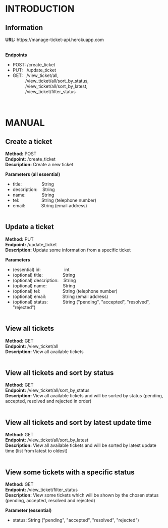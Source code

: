 <h1>INTRODUCTION</h1>

<h2>Information</h2>

<p><strong>URL:</strong> https://manage-ticket-api.herokuapp.com<br><br>

<strong>Endpoints</strong>
- POST: /create_ticket<br>
- PUT: &nbsp;&nbsp;/update_ticket<br>
- GET: &nbsp;&nbsp;/view_ticket/all,<br>
&nbsp;&nbsp;&nbsp;&nbsp;&nbsp;&nbsp;&nbsp;&nbsp;&nbsp;&nbsp;/view_ticket/all/sort_by_status,<br>
&nbsp;&nbsp;&nbsp;&nbsp;&nbsp;&nbsp;&nbsp;&nbsp;&nbsp;&nbsp;/view_ticket/all/sort_by_latest,<br>
&nbsp;&nbsp;&nbsp;&nbsp;&nbsp;&nbsp;&nbsp;&nbsp;&nbsp;&nbsp;/view_ticket/filter_status<br><br><br></p>
       
<h1>MANUAL</h1>

<h2>Create a ticket</h2>

<p>
<strong>Method:</strong> POST<br>
<strong>Endpoint:</strong> /create_ticket<br>
<strong>Description:</strong> Create a new ticket<br>

<strong>Parameters (all essential)</strong><br>
- title: &nbsp;&nbsp;&nbsp;&nbsp;&nbsp;&nbsp;&nbsp;&nbsp;&nbsp;&nbsp;&nbsp;&nbsp;&nbsp;&nbsp;&nbsp;String<br>
- description: &nbsp;&nbsp;&nbsp;String<br>
- name: &nbsp;&nbsp;&nbsp;&nbsp;&nbsp;&nbsp;&nbsp;&nbsp;&nbsp;&nbsp;&nbsp;&nbsp;String<br>
- tel: &nbsp;&nbsp;&nbsp;&nbsp;&nbsp;&nbsp;&nbsp;&nbsp;&nbsp;&nbsp;&nbsp;&nbsp;&nbsp;&nbsp;&nbsp;&nbsp;&nbsp;String (telephone number)<br>
- email: &nbsp;&nbsp;&nbsp;&nbsp;&nbsp;&nbsp;&nbsp;&nbsp;&nbsp;&nbsp;&nbsp;&nbsp;String (email address)<br><br>
</p>

<h2>Update a ticket</h2>

<p>
<strong>Method:</strong> PUT<br>
<strong>Endpoint:</strong> /update_ticket<br>
<strong>Description:</strong> Update some information from a specific ticket<br>

<strong>Parameters</strong><br>
- (essential) id: &nbsp;&nbsp;&nbsp;&nbsp;&nbsp;&nbsp;&nbsp;&nbsp;&nbsp;&nbsp;&nbsp;&nbsp;&nbsp;&nbsp;&nbsp;&nbsp;&nbsp;&nbsp;int<br>
- (optional) title: &nbsp;&nbsp;&nbsp;&nbsp;&nbsp;&nbsp;&nbsp;&nbsp;&nbsp;&nbsp;&nbsp;&nbsp;&nbsp;&nbsp;&nbsp;String<br>
- (optional) description: &nbsp;&nbsp;&nbsp;String<br>
- (optional) name: &nbsp;&nbsp;&nbsp;&nbsp;&nbsp;&nbsp;&nbsp;&nbsp;&nbsp;&nbsp;&nbsp;&nbsp;String<br>
- (optional) tel: &nbsp;&nbsp;&nbsp;&nbsp;&nbsp;&nbsp;&nbsp;&nbsp;&nbsp;&nbsp;&nbsp;&nbsp;&nbsp;&nbsp;&nbsp;&nbsp;&nbsp;String (telephone number)<br>
- (optional) email: &nbsp;&nbsp;&nbsp;&nbsp;&nbsp;&nbsp;&nbsp;&nbsp;&nbsp;&nbsp;&nbsp;&nbsp;String (email address)<br>
- (optional) status: &nbsp;&nbsp;&nbsp;&nbsp;&nbsp;&nbsp;&nbsp;&nbsp;&nbsp;&nbsp;&nbsp;String ("pending", "accepted", "resolved", "rejected")<br><br>
</p>

<h2>View all tickets</h2>

<p>
<strong>Method:</strong> GET<br>
<strong>Endpoint:</strong> /view_ticket/all<br>
<strong>Description:</strong> View all available tickets<br><br>
</p>

<h2>View all tickets and sort by status</h2>

<p>
<strong>Method:</strong> GET<br>
<strong>Endpoint:</strong> /view_ticket/all/sort_by_status<br>
<strong>Description:</strong> View all available tickets and will be sorted by status (pending, accepted, resolved and rejected in order)<br><br>
</p>

<h2>View all tickets and sort by latest update time</h2>

<p>
<strong>Method:</strong> GET<br>
<strong>Endpoint:</strong> /view_ticket/all/sort_by_latest<br>
<strong>Description:</strong> View all available tickets and will be sorted by latest update time (list from latest to oldest)<br><br>
</p>

<h2>View some tickets with a specific status</h2>

<p>
<strong>Method:</strong> GET<br>
<strong>Endpoint:</strong> /view_ticket/filter_status<br>
<strong>Description:</strong> View some tickets which will be shown by the chosen status (pending, accepted, resolved and rejected)<br>
       
<strong>Parameter (essential)</strong><br>
- status: String ("pending", "accepted", "resolved", "rejected")
</p>





